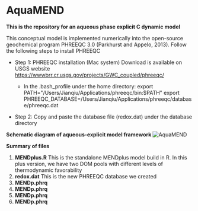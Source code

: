 # AquaMEND
**This is the repository for an aqueous phase explicit C dynamic model**

This conceptual model is implemented numerically into the open-source geochemical program PHREEQC 3.0 (Parkhurst and Appelo, 2013).
Follow the following steps to install PHREEQC

* Step 1: PHREEQC installation (Mac system) Download is available on USGS website https://wwwbrr.cr.usgs.gov/projects/GWC_coupled/phreeqc/

   * In the .bash_profile under the home directory:
    export PATH="/Users/Jianqiu/Applications/phreeqc/bin:$PATH" export PHREEQC_DATABASE=/Users/Jianqiu/Applications/phreeqc/database/phreeqc.dat

* Step 2: Copy and paste the database file (redox.dat) under the database directory


**Schematic diagram of aqueous-explicit model framework**
![AquaMEND](https://user-images.githubusercontent.com/16612176/98896388-ae507900-245d-11eb-9cc5-151464f2354f.png)


**Summary of files**
1. **MENDplus.R** This is the standalone MENDplus model build in R. In this plus version, we have two DOM pools with different levels of thermodynamic favorability
1. **redox.dat** This is the new PHREEQC database we created 
1. **MENDp.phrq**
1. **MENDp.phrq**
1. **MENDp.phrq**
1. **MENDp.phrq**
